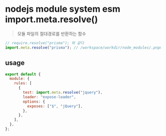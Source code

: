 # nodejs module system esm import.meta.resolve()

> 모듈 파일의 절대경로를 반환하는 함수

```js
// require.resolve("prisma"); 와 같다
import.meta.resolve("prisma"); // /workspace/workdir/node_modules/.pnpm/prisma@5.16.1/node_modules/prisma/build/index.js
```

## usage

```js
export default {
  module: {
    rules: [
      {
        test: import.meta.resolve("jquery"),
        loader: "expose-loader",
        options: {
          exposes: ["$", "jQuery"],
        },
      },
    ],
  },
};
```
